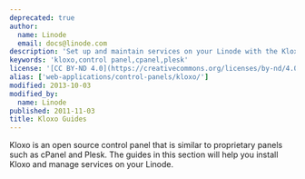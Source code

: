 ```yaml
---
deprecated: true
author:
  name: Linode
  email: docs@linode.com
description: 'Set up and maintain services on your Linode with the Kloxo control panel.'
keywords: 'kloxo,control panel,cpanel,plesk'
license: '[CC BY-ND 4.0](https://creativecommons.org/licenses/by-nd/4.0)'
alias: ['web-applications/control-panels/kloxo/']
modified: 2013-10-03
modified_by:
  name: Linode
published: 2011-11-03
title: Kloxo Guides
---
```




Kloxo is an open source control panel that is similar to proprietary panels such as cPanel and Plesk. The guides in this section will help you install Kloxo and manage services on your Linode.



